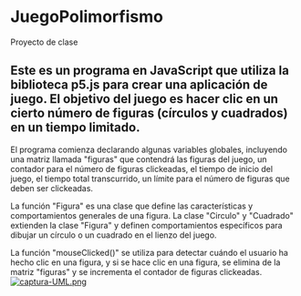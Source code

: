 # JuegoPolimorfismo
Proyecto de clase
## Este es un programa en JavaScript que utiliza la biblioteca p5.js para crear una aplicación de juego. El objetivo del juego es hacer clic en un cierto número de figuras (círculos y cuadrados) en un tiempo limitado.
El programa comienza declarando algunas variables globales, incluyendo una matriz llamada "figuras" que contendrá las figuras del juego, un contador para el número de figuras clickeadas, el tiempo de inicio del juego, el tiempo total transcurrido, un límite para el número de figuras que deben ser clickeadas.

La función "Figura" es una clase que define las características y comportamientos generales de una figura. La clase "Circulo" y "Cuadrado" extienden la clase "Figura" y definen comportamientos específicos para dibujar un círculo o un cuadrado en el lienzo del juego.

La función "mouseClicked()" se utiliza para detectar cuándo el usuario ha hecho clic en una figura, y si se hace clic en una figura, se elimina de la matriz "figuras" y se incrementa el contador de figuras clickeadas.
[![captura-UML.png](https://i.postimg.cc/LXM4jNn7/captura-UML.png)](https://postimg.cc/kVfdmNNF)
